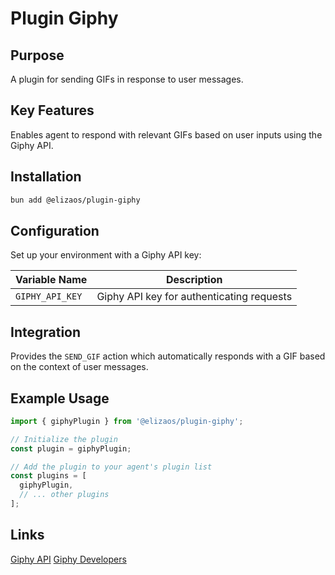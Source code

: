 # Plugin Giphy

## Purpose
A plugin for sending GIFs in response to user messages.

## Key Features
Enables agent to respond with relevant GIFs based on user inputs using the Giphy API.

## Installation
```bash
bun add @elizaos/plugin-giphy
```

## Configuration
Set up your environment with a Giphy API key:

| Variable Name   | Description                               |
| --------------- | ----------------------------------------- |
| `GIPHY_API_KEY` | Giphy API key for authenticating requests |

## Integration
Provides the `SEND_GIF` action which automatically responds with a GIF based on the context of user messages.

## Example Usage
```typescript
import { giphyPlugin } from '@elizaos/plugin-giphy';

// Initialize the plugin
const plugin = giphyPlugin;

// Add the plugin to your agent's plugin list
const plugins = [
  giphyPlugin,
  // ... other plugins
];
```

## Links
[Giphy API](https://developers.giphy.com/)
[Giphy Developers](https://developers.giphy.com/)
